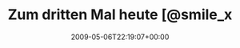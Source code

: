 ---
retweeted: false
source: <a href="http://twitter.com" rel="nofollow">Twitter Web Client</a>
entities:
  hashtags:
  - text: knyphausen
    indices:
    - '45'
    - '56'
  - text: freu
    indices:
    - '74'
    - '79'
  symbols: []
  user_mentions:
  - name: "@smile_x *th"
    screen_name: smile_x
    indices:
    - '22'
    - '30'
    id_str: '14692865'
    id: '14692865'
  urls: []
display_text_range:
- '0'
- '79'
favorite_count: '0'
id_str: '1721200132'
truncated: false
retweet_count: '0'
id: '1721200132'
created_at: Wed May 06 22:19:07 +0000 2009
favorited: false
full_text: 'Zum dritten Mal heute [@smile_x](https://twitter.com/smile_x)''s Bootleg
  vom #knyphausen-Konzert anhören. #freu'
lang: de
tags:
- knyphausen
- freu
- pesos:twitter
date: '2009-05-06T22:19:07+00:00'
src: https://twitter.com/bascht/status/1721200132
original_url: https://twitter.com/bascht/status/1721200132
type: twitter_tweet
text: 'Zum dritten Mal heute [@smile_x](https://twitter.com/smile_x)''s Bootleg vom
  #knyphausen-Konzert anhören. #freu'
title: Zum dritten Mal heute [@smile_x

---